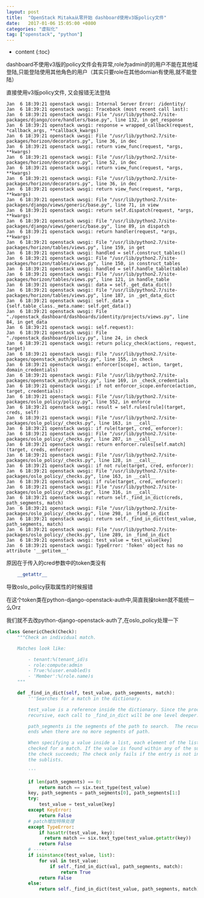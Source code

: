 ```yaml
---
layout: post
title:  "OpenStack Mitaka从零开始 dashboard使用v3版policy文件"
date:   2017-01-06 15:05:00 +0800
categories: "虚拟化"
tag: ["openstack", "python"]
---
```


* content
{:toc}


dashboard不使用v3版的policy文件会有异常,role为admin的的用户不能在其他域登陆,只能登陆使用其他角色的用户（其实只要role在其他domian有使用,就不能登陆）


直接使用v3版policy文件, 又会报错无法登陆

    Jan  6 18:39:21 openstack uwsgi: Internal Server Error: /identity/
    Jan  6 18:39:21 openstack uwsgi: Traceback (most recent call last):
    Jan  6 18:39:21 openstack uwsgi: File "/usr/lib/python2.7/site-packages/django/core/handlers/base.py", line 132, in get_response
    Jan  6 18:39:21 openstack uwsgi: response = wrapped_callback(request, *callback_args, **callback_kwargs)
    Jan  6 18:39:21 openstack uwsgi: File "/usr/lib/python2.7/site-packages/horizon/decorators.py", line 36, in dec
    Jan  6 18:39:21 openstack uwsgi: return view_func(request, *args, **kwargs)
    Jan  6 18:39:21 openstack uwsgi: File "/usr/lib/python2.7/site-packages/horizon/decorators.py", line 52, in dec
    Jan  6 18:39:21 openstack uwsgi: return view_func(request, *args, **kwargs)
    Jan  6 18:39:21 openstack uwsgi: File "/usr/lib/python2.7/site-packages/horizon/decorators.py", line 36, in dec
    Jan  6 18:39:21 openstack uwsgi: return view_func(request, *args, **kwargs)
    Jan  6 18:39:21 openstack uwsgi: File "/usr/lib/python2.7/site-packages/django/views/generic/base.py", line 71, in view
    Jan  6 18:39:21 openstack uwsgi: return self.dispatch(request, *args, **kwargs)
    Jan  6 18:39:21 openstack uwsgi: File "/usr/lib/python2.7/site-packages/django/views/generic/base.py", line 89, in dispatch
    Jan  6 18:39:21 openstack uwsgi: return handler(request, *args, **kwargs)
    Jan  6 18:39:21 openstack uwsgi: File "/usr/lib/python2.7/site-packages/horizon/tables/views.py", line 159, in get
    Jan  6 18:39:21 openstack uwsgi: handled = self.construct_tables()
    Jan  6 18:39:21 openstack uwsgi: File "/usr/lib/python2.7/site-packages/horizon/tables/views.py", line 150, in construct_tables
    Jan  6 18:39:21 openstack uwsgi: handled = self.handle_table(table)
    Jan  6 18:39:21 openstack uwsgi: File "/usr/lib/python2.7/site-packages/horizon/tables/views.py", line 121, in handle_table
    Jan  6 18:39:21 openstack uwsgi: data = self._get_data_dict()
    Jan  6 18:39:21 openstack uwsgi: File "/usr/lib/python2.7/site-packages/horizon/tables/views.py", line 187, in _get_data_dict
    Jan  6 18:39:21 openstack uwsgi: self._data = {self.table_class._meta.name: self.get_data()}
    Jan  6 18:39:21 openstack uwsgi: File "./openstack_dashboard/dashboards/identity/projects/views.py", line 84, in get_data
    Jan  6 18:39:21 openstack uwsgi: self.request):
    Jan  6 18:39:21 openstack uwsgi: File "./openstack_dashboard/policy.py", line 24, in check
    Jan  6 18:39:21 openstack uwsgi: return policy_check(actions, request, target)
    Jan  6 18:39:21 openstack uwsgi: File "/usr/lib/python2.7/site-packages/openstack_auth/policy.py", line 155, in check
    Jan  6 18:39:21 openstack uwsgi: enforcer[scope], action, target, domain_credentials)
    Jan  6 18:39:21 openstack uwsgi: File "/usr/lib/python2.7/site-packages/openstack_auth/policy.py", line 169, in _check_credentials
    Jan  6 18:39:21 openstack uwsgi: if not enforcer_scope.enforce(action, target, credentials):
    Jan  6 18:39:21 openstack uwsgi: File "/usr/lib/python2.7/site-packages/oslo_policy/policy.py", line 552, in enforce
    Jan  6 18:39:21 openstack uwsgi: result = self.rules[rule](target, creds, self)
    Jan  6 18:39:21 openstack uwsgi: File "/usr/lib/python2.7/site-packages/oslo_policy/_checks.py", line 163, in __call__
    Jan  6 18:39:21 openstack uwsgi: if rule(target, cred, enforcer):
    Jan  6 18:39:21 openstack uwsgi: File "/usr/lib/python2.7/site-packages/oslo_policy/_checks.py", line 207, in __call__
    Jan  6 18:39:21 openstack uwsgi: return enforcer.rules[self.match](target, creds, enforcer)
    Jan  6 18:39:21 openstack uwsgi: File "/usr/lib/python2.7/site-packages/oslo_policy/_checks.py", line 128, in __call__
    Jan  6 18:39:21 openstack uwsgi: if not rule(target, cred, enforcer):
    Jan  6 18:39:21 openstack uwsgi: File "/usr/lib/python2.7/site-packages/oslo_policy/_checks.py", line 163, in __call__
    Jan  6 18:39:21 openstack uwsgi: if rule(target, cred, enforcer):
    Jan  6 18:39:21 openstack uwsgi: File "/usr/lib/python2.7/site-packages/oslo_policy/_checks.py", line 316, in __call__
    Jan  6 18:39:21 openstack uwsgi: return self._find_in_dict(creds, path_segments, match)
    Jan  6 18:39:21 openstack uwsgi: File "/usr/lib/python2.7/site-packages/oslo_policy/_checks.py", line 298, in _find_in_dict
    Jan  6 18:39:21 openstack uwsgi: return self._find_in_dict(test_value, path_segments, match)
    Jan  6 18:39:21 openstack uwsgi: File "/usr/lib/python2.7/site-packages/oslo_policy/_checks.py", line 289, in _find_in_dict
    Jan  6 18:39:21 openstack uwsgi: test_value = test_value[key]
    Jan  6 18:39:21 openstack uwsgi: TypeError: 'Token' object has no attribute '__getitem__'


原因在于传入的cred参数中的token类没有

```python
    __getattr__
```

导致oslo_policy获取属性的时候报错

在这个token类在python-django-openstack-auth中,简直我操token就不能统一么Orz

我们就不去改python-django-openstack-auth了,在oslo_policy处理一下


```python
class GenericCheck(Check):
    """Check an individual match.

    Matches look like:

        - tenant:%(tenant_id)s
        - role:compute:admin
        - True:%(user.enabled)s
        - 'Member':%(role.name)s
    """

    def _find_in_dict(self, test_value, path_segments, match):
        '''Searches for a match in the dictionary.

        test_value is a reference inside the dictionary. Since the process is
        recursive, each call to _find_in_dict will be one level deeper.

        path_segments is the segments of the path to search.  The recursion
        ends when there are no more segments of path.

        When specifying a value inside a list, each element of the list is
        checked for a match. If the value is found within any of the sub lists
        the check succeeds; The check only fails if the entry is not in any of
        the sublists.

        '''

        if len(path_segments) == 0:
            return match == six.text_type(test_value)
        key, path_segments = path_segments[0], path_segments[1:]
        try:
            test_value = test_value[key]
        except KeyError:
            return False
        # patch增加特殊处理
        except TypeError:
            if hasattr(test_value, key):
              return match == six.text_type(test_value.getattr(key))
            return False
        # -----
        if isinstance(test_value, list):
            for val in test_value:
                if self._find_in_dict(val, path_segments, match):
                    return True
            return False
        else:
            return self._find_in_dict(test_value, path_segments, match)
```
